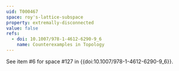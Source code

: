 ```yaml
---
uid: T000467
space: roy's-lattice-subspace
property: extremally-disconnected
value: false
refs:
  - doi: 10.1007/978-1-4612-6290-9_6
    name: Counterexamples in Topology
---
```

See item #6 for space #127 in {{doi:10.1007/978-1-4612-6290-9_6}}.
